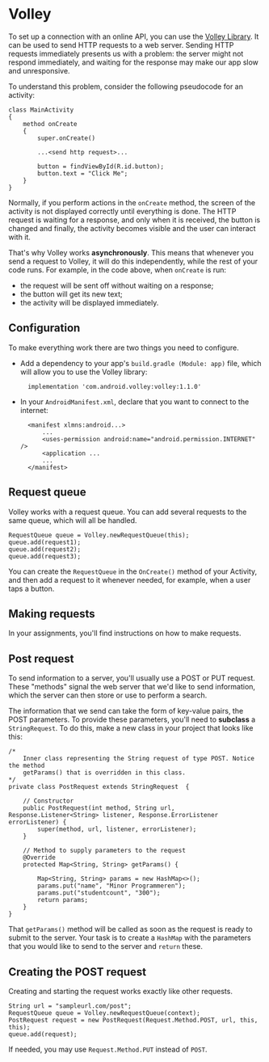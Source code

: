 # Volley

To set up a connection with an online API, you can use the [Volley Library](https://developer.android.com/training/volley/index.html). It can be used to send HTTP requests to a web server. Sending HTTP requests immediately presents us with a problem: the server might not respond immediately, and waiting for the response may make our app slow and unresponsive.

To understand this problem, consider the following pseudocode for an activity:

    class MainActivity
    {
        method onCreate
        {
            super.onCreate()
            
            ...<send http request>...
            
            button = findViewById(R.id.button);
            button.text = "Click Me";
        }
    }

Normally, if you perform actions in the `onCreate` method, the screen of the activity is not displayed correctly until everything is done. The HTTP request is waiting for a response, and only when it is received, the button is changed and finally, the activity becomes visible and the user can interact with it.

That's why Volley works **asynchronously**. This means that whenever you send a request to Volley, it will do this independently, while the rest of your code runs. For example, in the code above, when `onCreate` is run:

- the request will be sent off without waiting on a response;
- the button will get its new text;
- the activity will be displayed immediately.

## Configuration

To make everything work there are two things you need to configure.

- Add a dependency to your app's `build.gradle (Module: app)` file, which will allow you to use the Volley library:

        implementation 'com.android.volley:volley:1.1.0'

- In your `AndroidManifest.xml`, declare that you want to connect to the internet:

        <manifest xlmns:android...>
            ...
            <uses-permission android:name="android.permission.INTERNET" />
            <application ...
            ...
        </manifest>


## Request queue

Volley works with a request queue. You can add several requests to the same queue, which will all be handled.

    RequestQueue queue = Volley.newRequestQueue(this);
    queue.add(request1);
    queue.add(request2);
    queue.add(request3);

You can create the `RequestQueue` in the `OnCreate()` method of your Activity, and then add a request to it whenever needed, for example, when a user taps a button.

## Making requests

In your assignments, you'll find instructions on how to make requests.


## Post request

To send information to a server, you'll usually use a POST or PUT request. These "methods" signal the web server that we'd like to send information, which the server can then store or use to perform a search.

The information that we send can take the form of key-value pairs, the POST parameters. To provide these parameters, you'll need to **subclass** a `StringRequest`. To do this, make a new class in your project that looks like this:

    /*
        Inner class representing the String request of type POST. Notice the method
        getParams() that is overridden in this class.
    */
    private class PostRequest extends StringRequest  {

        // Constructor
        public PostRequest(int method, String url, Response.Listener<String> listener, Response.ErrorListener errorListener) {
            super(method, url, listener, errorListener);
        }

        // Method to supply parameters to the request
        @Override
        protected Map<String, String> getParams() {

            Map<String, String> params = new HashMap<>();
            params.put("name", "Minor Programmeren");
            params.put("studentcount", "300");
            return params;
        }
    }


That `getParams()` method will be called as soon as the request is ready to submit to the server. Your task is to create a `HashMap` with the parameters that you would like to send to the server and `return` these.

## Creating the POST request

Creating and starting the request works exactly like other requests.

    String url = "sampleurl.com/post";
    RequestQueue queue = Volley.newRequestQueue(context);
    PostRequest request = new PostRequest(Request.Method.POST, url, this, this);
    queue.add(request);

If needed, you may use `Request.Method.PUT` instead of `POST`.
